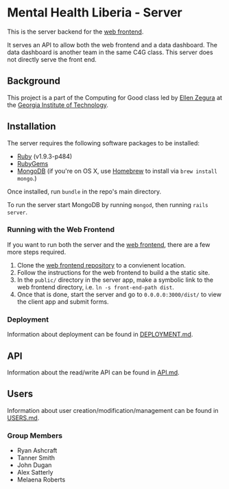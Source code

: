 # Mental Health Liberia - Server
This is the server backend for the [web frontend](https://github.com/Tanner/Mental-Health-Liberia-PEF-Client).

It serves an API to allow both the web frontend and a data dashboard. The data dashboard is another team in the same C4G class. This server does not directly serve the front end.

## Background
This project is a part of the Computing for Good class led by [Ellen Zegura](http://www.cc.gatech.edu/~ewz/Welcome.html) at the [Georgia Institute of Technology](http://www.gatech.edu).

## Installation
The server requires the following software packages to be installed:
 - [Ruby](https://www.ruby-lang.org/en/) (v1.9.3-p484)
 - [RubyGems](http://rubygems.org/) 
 - [MongoDB](http://www.mongodb.org/) (if you're on OS X, use [Homebrew](http://brew.sh/) to install via `brew install mongo`.)

Once installed, run `bundle` in the repo's main directory.

To run the server start MongoDB by running `mongod`, then running `rails server`.

### Running with the Web Frontend
If you want to run both the server and the [web frontend](https://github.com/Tanner/Mental-Health-Liberia-PEF-Client), there are a few more steps required.

1. Clone the [web frontend repository](https://github.com/Tanner/Mental-Health-Liberia-PEF-Client) to a convienent location.
2. Follow the instructions for the web frontend to build a the static site.
3. In the `public/` directory in the server app, make a symbolic link to the web frontend directory, i.e. `ln -s front-end-path dist`.
4. Once that is done, start the server and go to `0.0.0.0:3000/dist/` to view the client app and submit forms.

### Deployment
Information about deployment can be found in [DEPLOYMENT.md](DEPLOYMENT.md).

## API
Information about the read/write API can be found in [API.md](API.md).

## Users
Information about user creation/modification/management can be found in [USERS.md](USERS.md).

### Group Members
* Ryan Ashcraft
* Tanner Smith
* John Dugan
* Alex Satterly
* Melaena Roberts
